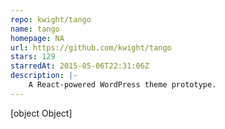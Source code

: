 ```yaml
---
repo: kwight/tango
name: tango
homepage: NA
url: https://github.com/kwight/tango
stars: 129
starredAt: 2015-05-06T22:31:06Z
description: |-
    A React-powered WordPress theme prototype.
---
```


[object Object]
